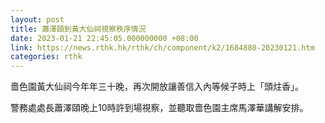 ```yaml
---
layout: post
title: 蕭澤頤到黃大仙祠視察秩序情況
date: 2023-01-21 22:45:05.000000000 +08:00
link: https://news.rthk.hk/rthk/ch/component/k2/1684880-20230121.htm
categories: rthk
---
```


嗇色園黃大仙祠今年年三十晚，再次開放讓善信入內等候子時上「頭炷香」。

警務處處長蕭澤頤晚上10時許到場視察，並聽取嗇色園主席馬澤華講解安排。
